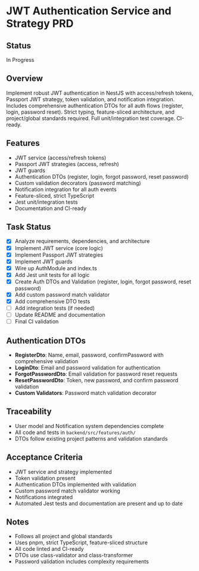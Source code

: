 # JWT Authentication Service and Strategy PRD

## Status
In Progress

## Overview
Implement robust JWT authentication in NestJS with access/refresh tokens, Passport JWT strategy, token validation, and notification integration. Includes comprehensive authentication DTOs for all auth flows (register, login, password reset). Strict typing, feature-sliced architecture, and project/global standards required. Full unit/integration test coverage. CI-ready.

## Features
- JWT service (access/refresh tokens)
- Passport JWT strategies (access, refresh)
- JWT guards
- Authentication DTOs (register, login, forgot password, reset password)
- Custom validation decorators (password matching)
- Notification integration for all auth events
- Feature-sliced, strict TypeScript
- Jest unit/integration tests
- Documentation and CI-ready

## Task Status
- [x] Analyze requirements, dependencies, and architecture
- [x] Implement JWT service (core logic)
- [x] Implement Passport JWT strategies
- [x] Implement JWT guards
- [x] Wire up AuthModule and index.ts
- [x] Add Jest unit tests for all logic
- [x] Create Auth DTOs and Validation (register, login, forgot password, reset password)
- [x] Add custom password match validator
- [x] Add comprehensive DTO tests
- [ ] Add integration tests (if needed)
- [ ] Update README and documentation
- [ ] Final CI validation

## Authentication DTOs
- **RegisterDto**: Name, email, password, confirmPassword with comprehensive validation
- **LoginDto**: Email and password validation for authentication
- **ForgotPasswordDto**: Email validation for password reset requests
- **ResetPasswordDto**: Token, new password, and confirm password validation
- **Custom Validators**: Password match validation decorator

## Traceability
- User model and Notification system dependencies complete
- All code and tests in `backend/src/features/auth/`
- DTOs follow existing project patterns and validation standards

## Acceptance Criteria
- JWT service and strategy implemented
- Token validation present
- Authentication DTOs implemented with validation
- Custom password match validator working
- Notifications integrated
- Automated Jest tests and documentation are present and up to date

## Notes
- Follows all project and global standards
- Uses pnpm, strict TypeScript, feature-sliced structure
- All code linted and CI-ready
- DTOs use class-validator and class-transformer
- Password validation includes complexity requirements
